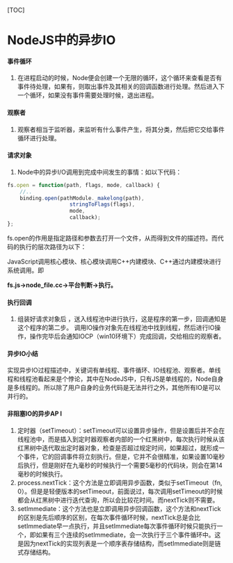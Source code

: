 [TOC]

# NodeJS中的异步IO

####  事件循环

1. 在进程启动的时候，Node便会创建一个无限的循环，这个循环来查看是否有事件待处理，如果有，则取出事件及其相关的回调函数进行处理。然后进入下一个循环，如果没有事件需要处理时候，退出进程。

####  观察者

1. 观察者相当于监听器，来监听有什么事件产生，将其分类，然后把它交给事件循环进行处理。

#### 请求对象

1. Node中的异步I/O调用到完成中间发生的事情：如以下代码：

```JavaScript
fs.open = function(path, flags, mode, callback) {
    //..
    binding.open(pathModule._makelong(path),
                	stringToFlags(flags),
                	mode,
                	callback);
};
```

fs.open的作用是指定路径和参数去打开一个文件，从而得到文件的描述符。而代码的执行的层次路径为以下：

JavaScript调用核心模块、核心模块调用C++内建模块、C++通过内建模块进行系统调用。即

**fs.js->node_file.cc->平台判断->执行。**

#### 执行回调

1. 组装好请求对象后 ，送入线程池中进行执行，这是程序的第一步，回调通知是这个程序的第二步。 调用IO操作对象先在线程池中找到线程，然后进行IO操作，操作完毕后会通知IOCP（win10环境下）完成回调，交给相应的观察者。

#### 异步IO小结

​	实现异步IO过程描述中，关键词有单线程、事件循环、IO线程池、观察者。单线程和线程池看起来是个悖论，其中在NodeJS中，只有JS是单线程的，Node自身是多线程的。所以除了用户自身的业务代码是无法并行之外，其他所有IO是可以并行的。

#### 非阻塞IO的异步AP I

1. 定时器（setTimeout）：setTimeout可以设置异步操作，但是设置后并不会在线程池中，而是插入到定时器观察者内部的一个红黑树中，每次执行时候从该红黑树中迭代取出定时器对象，检查是否超过规定时间，如果超过，就形成一个事件，它的回调事件将立刻执行。但是，它并不会很精准，如果设置10毫秒后执行，但是刚好在九毫秒的时候执行一个需要5毫秒的代码块，则会在第14毫秒的时候执行。
2. process.nextTick：这个方法是立即调用异步函数，类似于setTimeout（fn, 0）。但是是轻便版本的setTimeout，前面说过，每次调用setTimeout的时候都会从红黑树中进行迭代查询，所以会比较花时间。而nextTick则不需要。
3. setImmediate：这个方法也是立即调用异步回调函数，这个方法和nextTick的区别是先后顺序的区别，在每次事件循环时候，nextTick总是会比setImmediate早一点执行，并且setImmediate每次事件循环时候只能执行一个，即如果有三个连续的setImmediate，会一次执行于三个事件循环中。这是因为nextTick的实现列表是一个顺序表存储结构，而setImmediate则是链式存储结构。

